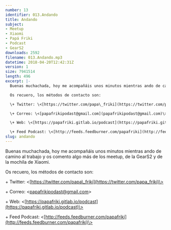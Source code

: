 ```yaml
---
number: 13
identifier: 013.Andando
title: Andando
subject:
- Meetup
- Xiaomi
- Papá Friki
- Podcast
- GearS2
downloads: 2592
filename: 013.Andando.mp3
datetime: 2018-04-20T12:42:31Z
version: 1
size: 7941514
length: 496
excerpt: |-
  Buenas muchachada, hoy me acompañáis unos minutos mientras ando de camino al trabajo y os comento algo más de los meetup, de la GearS2 y de la mochila de Xiaomi.

  Os recuero, los métodos de contacto son:

  \+ Twitter: \<[https://twitter.com/papa\_friki](https://twitter.com/papa_friki)\>

  \+ Correo: \<[papafrikipodast@gmail.com](papafrikipodast@gmail.com)\>

  \+ Web: \<[https://papafriki.gitlab.io/podcast](https://papafriki.gitlab.io/podcast)\>

  \+ Feed Podcast: \<[http://feeds.feedburner.com/papafriki](http://feeds.feedburner.com/papafriki)\>
slug: andando
---
```

Buenas muchachada, hoy me acompañáis unos minutos mientras ando de camino al trabajo y os comento algo más de los meetup, de la GearS2 y de la mochila de Xiaomi.

Os recuero, los métodos de contacto son:

\+ Twitter: \<[https://twitter.com/papa\_friki](https://twitter.com/papa_friki)\>

\+ Correo: \<[papafrikipodast@gmail.com](papafrikipodast@gmail.com)\>

\+ Web: \<[https://papafriki.gitlab.io/podcast](https://papafriki.gitlab.io/podcast)\>

\+ Feed Podcast: \<[http://feeds.feedburner.com/papafriki](http://feeds.feedburner.com/papafriki)\>